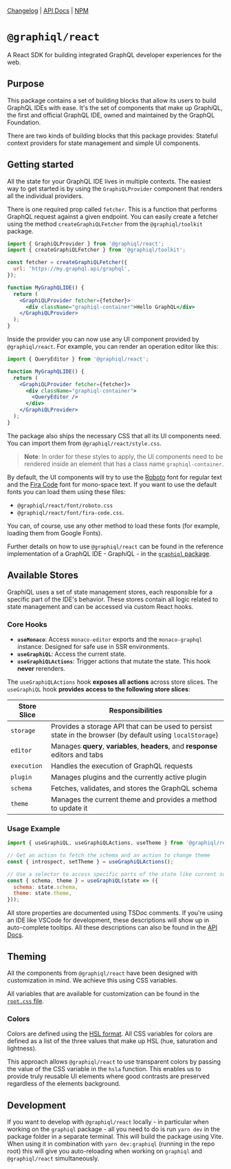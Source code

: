 [Changelog](https://github.com/graphql/graphiql/blob/main/packages/graphiql-react/CHANGELOG.md)
|
[API Docs](https://graphiql-test.netlify.app/typedoc/modules/graphiql_react.html)
| [NPM](https://www.npmjs.com/package/@graphiql/react)

# `@graphiql/react`

A React SDK for building integrated GraphQL developer experiences for the web.

## Purpose

This package contains a set of building blocks that allow its users to build
GraphQL IDEs with ease. It's the set of components that make up Graph*i*QL, the
first and official GraphQL IDE, owned and maintained by the GraphQL Foundation.

There are two kinds of building blocks that this package provides: Stateful
context providers for state management and simple UI components.

## Getting started

All the state for your GraphQL IDE lives in multiple contexts. The easiest way
to get started is by using the `GraphiQLProvider` component that renders all the
individual providers.

There is one required prop called `fetcher`. This is a function that performs
GraphQL request against a given endpoint. You can easily create a fetcher using
the method `createGraphiQLFetcher` from the `@graphiql/toolkit` package.

```jsx
import { GraphiQLProvider } from '@graphiql/react';
import { createGraphiQLFetcher } from '@graphiql/toolkit';

const fetcher = createGraphiQLFetcher({
  url: 'https://my.graphql.api/graphql',
});

function MyGraphQLIDE() {
  return (
    <GraphiQLProvider fetcher={fetcher}>
      <div className="graphiql-container">Hello GraphQL</div>
    </GraphiQLProvider>
  );
}
```

Inside the provider you can now use any UI component provided by
`@graphiql/react`. For example, you can render an operation editor like this:

```jsx
import { QueryEditor } from '@graphiql/react';

function MyGraphQLIDE() {
  return (
    <GraphiQLProvider fetcher={fetcher}>
      <div className="graphiql-container">
        <QueryEditor />
      </div>
    </GraphiQLProvider>
  );
}
```

The package also ships the necessary CSS that all its UI components need. You
can import them from `@graphiql/react/style.css`.

> **Note**: In order for these styles to apply, the UI components need to be
> rendered inside an element that has a class name `graphiql-container`.

By default, the UI components will try to use the
[Roboto](https://fonts.google.com/specimen/Roboto) font for regular text and the
[Fira Code](https://fonts.google.com/specimen/Fira+Code) font for mono-space
text. If you want to use the default fonts you can load them using these files:

- `@graphiql/react/font/roboto.css`
- `@graphiql/react/font/fira-code.css`.

You can, of course, use any other method to load these fonts (for example, loading
them from Google Fonts).

Further details on how to use `@graphiql/react` can be found in the reference
implementation of a GraphQL IDE - Graph*i*QL - in the
[`graphiql` package](https://github.com/graphql/graphiql/blob/main/packages/graphiql/src/components/GraphiQL.tsx).

## Available Stores

GraphiQL uses a set of state management stores, each responsible for a specific part of the IDE's
behavior. These stores contain all logic related to state management and can be accessed via custom
React hooks.

### Core Hooks

- **`useMonaco`**: Access `monaco-editor` exports and the `monaco-graphql` instance. Designed for safe use in SSR environments.
- **`useGraphiQL`**: Access the current state.
- **`useGraphiQLActions`**: Trigger actions that mutate the state. This hook **never** rerenders.

The `useGraphiQLActions` hook **exposes all actions** across store slices.
The `useGraphiQL` hook **provides access to the following store slices**:

| Store Slice | Responsibilities                                                                                          |
| ----------- | --------------------------------------------------------------------------------------------------------- |
| `storage`   | Provides a storage API that can be used to persist state in the browser (by default using `localStorage`) |
| `editor`    | Manages **query**, **variables**, **headers**, and **response** editors and tabs                          |
| `execution` | Handles the execution of GraphQL requests                                                                 |
| `plugin`    | Manages plugins and the currently active plugin                                                           |
| `schema`    | Fetches, validates, and stores the GraphQL schema                                                         |
| `theme`     | Manages the current theme and provides a method to update it                                              |

### Usage Example

```js
import { useGraphiQL, useGraphiQLActions, useTheme } from '@graphiql/react';

// Get an action to fetch the schema and an action to change theme
const { introspect, setTheme } = useGraphiQLActions();

// Use a selector to access specific parts of the state like current schema and theme
const { schema, theme } = useGraphiQL(state => ({
  schema: state.schema,
  theme: state.theme,
}));
```

All store properties are documented using TSDoc comments. If you're using an
IDE like VSCode for development, these descriptions will show up in auto-complete
tooltips. All these descriptions can also be found in the
[API Docs](https://graphiql-test.netlify.app/typedoc/modules/graphiql_react.html).

## Theming

All the components from `@graphiql/react` have been designed with customization
in mind. We achieve this using CSS variables.

All variables that are available for customization can be found in the
[`root.css` file](https://github.com/graphql/graphiql/blob/main/packages/graphiql-react/src/style/root.css).

### Colors

Colors are defined using the
[HSL format](https://en.wikipedia.org/wiki/HSL_and_HSV). All CSS variables for
colors are defined as a list of the three values that make up HSL (hue,
saturation and lightness).

This approach allows `@graphiql/react` to use transparent colors by passing the
value of the CSS variable in the `hsla` function. This enables us to provide
truly reusable UI elements where good contrasts are preserved regardless of the
elements background.

## Development

If you want to develop with `@graphiql/react` locally - in particular when
working on the `graphiql` package - all you need to do is run `yarn dev` in the
package folder in a separate terminal. This will build the package using Vite.
When using it in combination with `yarn dev:graphiql` (running in the repo
root) this will give you auto-reloading when working on `graphiql` and
`@graphiql/react` simultaneously.
